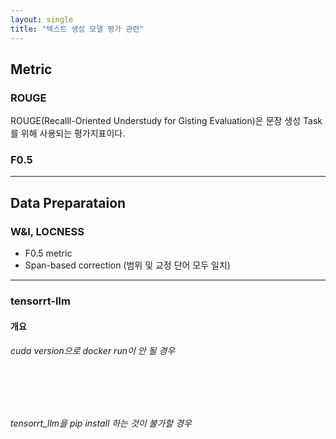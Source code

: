 ```yaml
---
layout: single
title: "텍스트 생성 모델 평가 관련"
---
```


## Metric

### ROUGE
ROUGE(Recalll-Oriented Understudy for Gisting Evaluation)은 문장 생성 Task를 위해 사용되는 평가지표이다.


### F0.5


- - -

## Data Preparataion

### W&I, LOCNESS
* F0.5 metric
* Span-based correction (범위 및 교정 단어 모두 일치)

- - -

### tensorrt-llm
#### 개요

###### cuda version으로 docker run이 안 될 경우

<pre>
<code>

</code>
</pre>

###### tensorrt_llm을 pip install 하는 것이 불가할 경우

<pre>
<code>

</code>
</pre>
